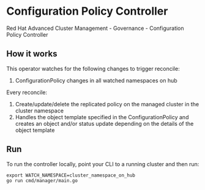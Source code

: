 # Configuration Policy Controller
Red Hat Advanced Cluster Management - Governance - Configuration Policy Controller

## How it works

This operator watches for the following changes to trigger reconcile:

1. ConfigurationPolicy changes in all watched namespaces on hub

Every reconcile:

1. Create/update/delete the replicated policy on the managed cluster in the cluster namespace
2. Handles the object template specified in the ConfigurationPolicy and creates an object and/or status update depending on the details of the object template

## Run

To run the controller locally, point your CLI to a running cluster and then run:
```
export WATCH_NAMESPACE=cluster_namespace_on_hub
go run cmd/manager/main.go
```
<!---
Date: 9/09/2020
-->